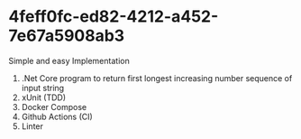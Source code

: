 # 4feff0fc-ed82-4212-a452-7e67a5908ab3

Simple and easy Implementation
1. .Net Core program to return first longest increasing number sequence of input string
2. xUnit (TDD)
3. Docker Compose
4. Github Actions (CI)
5. Linter
